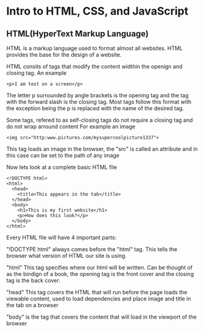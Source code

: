 Intro to HTML, CSS, and JavaScript
======


HTML(HyperText Markup Language)
------
HTML is a markup language used to format almost all websites. HTML provides the base for the design of a website.

HTML consits of tags that modify the content widthin the openign and closing tag. 
An example

    <p>I am text on a screen</p>
The letter p surrounded by angle brackets is the opening tag and the tag with the forward slash is the closing tag.
Most tags follow this format with the exception being the p is replaced with the name of the desired tag.

Some tags, refered to as self-closing tags do not require a closing tag and do not wrap arround content
For example an image

    <img src="http:www.pictures.com/mysupercoolpicture1337">
This tag loads an image in the browser, the "src" is called an attribute and in this case can be set to the path of any image

Now lets look at a complete basic HTML file

    <!DOCTYPE html>
    <html>
      <head>
        <title>This appears in the tab</title>
      </head>
      <body>
        <h1>This is my first website</h1>
        <p>How does this look?</p>
      </body>
    </html>
    
Every HTML file will have 4 important parts:

"!DOCTYPE html" always comes before the "html" tag. This tells the browser what version of HTML our site is using.

"html" This tag specifies where our html will be written. Can be thought of as the bindign of a book, the opening tag
is the front cover and the closing tag is the back cover.

"head" This tag covers the HTML that will run before the page loads the viewable content, 
used to load dependencies and place image and title in the tab on a browser

"body" is the tag that covers the content that will load in the viewport of the browser
